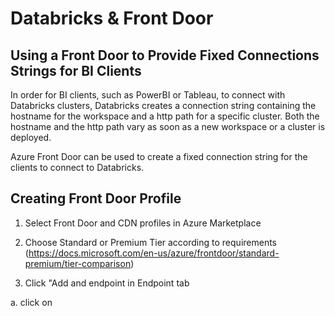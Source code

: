 # Databricks & Front Door

## Using a Front Door to Provide Fixed Connections Strings for BI Clients

In order for BI clients, such as PowerBI or Tableau, to connect with Databricks clusters, Databricks creates a connection string containing the hostname for the workspace and a http path for a specific cluster. Both the hostname and the http path vary as soon as a new workspace or a cluster is deployed. 

Azure Front Door can be used to create a fixed connection string for the clients to connect to Databricks. 


## Creating Front Door Profile

1. Select Front Door and CDN profiles in Azure Marketplace

2. Choose Standard or Premium Tier according to requirements (https://docs.microsoft.com/en-us/azure/frontdoor/standard-premium/tier-comparison)

3. Click "Add and endpoint in Endpoint tab

a. click on 

